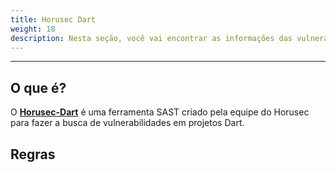 ```yaml
---
title: Horusec Dart
weight: 18
description: Nesta seção, você vai encontrar as informações das vulnerabilidades que o Horusec encontra em projetos dart.
---
```


---

## **O que é?**

O  [**Horusec-Dart**](https://github.com/ZupIT/horusec/tree/master/horusec-dart) é uma ferramenta SAST criado pela equipe do Horusec para fazer a busca de vulnerabilidades em projetos Dart.

## Regras
